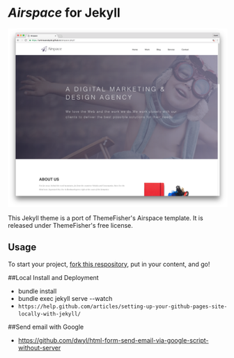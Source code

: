 # _Airspace_ for Jekyll
![screenshot](screenshots/home.png "Description goes here")

This Jekyll theme is a port of ThemeFisher's Airspace template. It is released under ThemeFisher's free license.

## Usage
To start your project, [fork this respository](https://github.com/luminousrubyist/airspace-jekyll/fork), put in your content, and go!

##Local Install and Deployment
* bundle install
* bundle exec jekyll serve --watch
* ```https://help.github.com/articles/setting-up-your-github-pages-site-locally-with-jekyll/```

##Send email with Google
* https://github.com/dwyl/html-form-send-email-via-google-script-without-server
